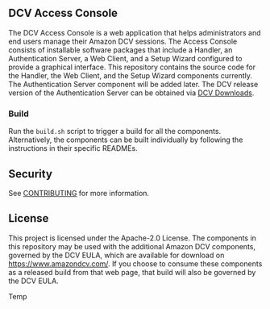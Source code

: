 ## DCV Access Console
The DCV Access Console is a web application that helps administrators and end users manage their Amazon DCV sessions.
The Access Console consists of installable software packages that include a Handler, an Authentication Server, a Web Client, and a Setup Wizard configured to provide a graphical interface.
This repository contains the source code for the Handler, the Web Client, and the Setup Wizard components currently. The Authentication Server component will be added later.
The DCV release version of the Authentication Server can be obtained via [DCV Downloads](https://www.amazondcv.com/#:~:text=Amazon%20DCV%202024.0%20Access%20Console).

### Build
Run the `build.sh` script to trigger a build for all the components. Alternatively, the components can be built individually by following the instructions in their specific READMEs.

## Security
See [CONTRIBUTING](CONTRIBUTING.md#security-issue-notifications) for more information.

## License
This project is licensed under the Apache-2.0 License. The components in this repository may be used with the additional Amazon DCV components, governed by the DCV EULA, which are available for download on https://www.amazondcv.com/.
If you choose to consume these components as a released build from that web page, that build will also be governed by the DCV EULA.

Temp
